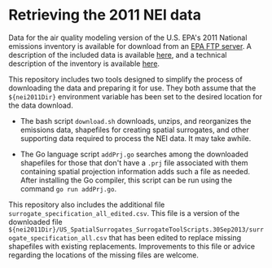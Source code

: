 # Retrieving the 2011 NEI data

Data for the air quality modeling version of the U.S. EPA's 2011 National emissions inventory is available for download from an [EPA FTP server](ftp://ftp.epa.gov/EmisInventory/2011v6/). A description of the included data is available [here](ftp://ftp.epa.gov/EmisInventory/2011v6/v2platform/README_2011v6.2_package.txt), and a technical description of the inventory is available [here](https://www.epa.gov/air-emissions-modeling/2011-version-62-technical-support-document).

This repository includes two tools designed to simplify the process of downloading the data and preparing it for use. They both assume that the `${nei2011Dir}` environment variable has been set to the desired location for the data download.

* The bash script `download.sh` downloads, unzips, and reorganizes the emissions data, shapefiles for creating spatial surrogates, and other supporting data required to process the NEI data. It may take awhile.

* The Go language script `addPrj.go` searches among the downloaded shapefiles for those that don't have a `.prj` file associated with them containing spatial projection information adds such a file as needed. After installing the Go compiler, this script can be run using the command `go run addPrj.go`.

This repository also includes the additional file `surrogate_specification_all_edited.csv`. This file is a version of the downloaded file `${nei2011Dir}/US_SpatialSurrogates_SurrogateToolScripts.30Sep2013/surrogate_specification_all.csv` that has been edited to replace missing shapefiles with existing replacements. Improvements to this file or advice regarding the locations of the missing files are welcome.
